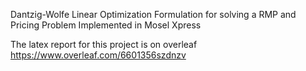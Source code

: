 Dantzig-Wolfe Linear Optimization Formulation for solving a RMP and Pricing Problem
Implemented in Mosel Xpress

The latex report for this project is on overleaf</br>
https://www.overleaf.com/6601356szdnzv
